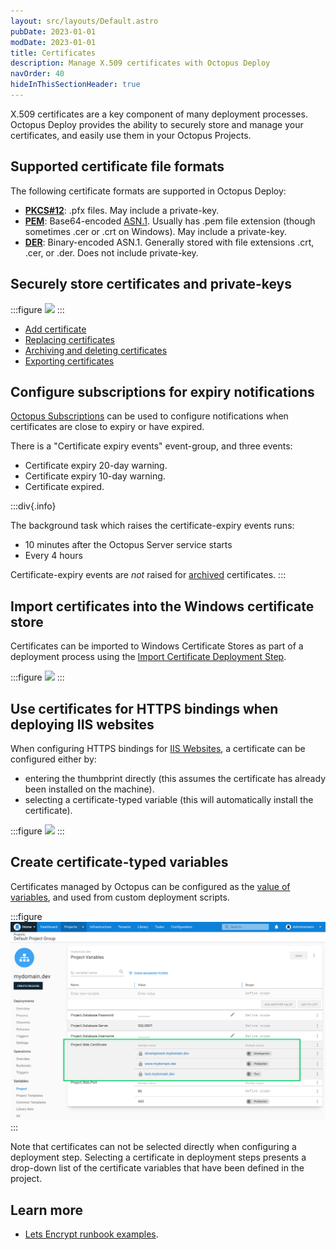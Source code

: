 ```yaml
---
layout: src/layouts/Default.astro
pubDate: 2023-01-01
modDate: 2023-01-01
title: Certificates
description: Manage X.509 certificates with Octopus Deploy
navOrder: 40
hideInThisSectionHeader: true
---
```


X.509 certificates are a key component of many deployment processes. Octopus Deploy provides the ability to securely store and manage your certificates, and easily use them in your Octopus Projects.  

## Supported certificate file formats

The following certificate formats are supported in Octopus Deploy:

- **[PKCS#12](https://en.wikipedia.org/wiki/PKCS_12)**: .pfx files. May include a private-key.  
- **[PEM](https://en.wikipedia.org/wiki/Privacy-enhanced_Electronic_Mail)**: Base64-encoded [ASN.1](https://en.wikipedia.org/wiki/Abstract_Syntax_Notation_One). Usually has .pem file extension (though sometimes .cer or .crt on Windows). May include a private-key.
- **[DER](https://en.wikipedia.org/wiki/X.690#DER_encoding)**: Binary-encoded ASN.1. Generally stored with file extensions .crt, .cer, or .der. Does not include private-key.

## Securely store certificates and private-keys

:::figure
![](/docs/deployments/certificates/certificate-list.png)
:::

- [Add certificate](/docs/deployments/certificates/add-certificate)
- [Replacing certificates](/docs/deployments/certificates/replace-certificate)
- [Archiving and deleting certificates](/docs/deployments/certificates/archiving-and-deleting-certificates)
- [Exporting certificates](/docs/deployments/certificates/export-certificate)

## Configure subscriptions for expiry notifications

[Octopus Subscriptions](/docs/administration/managing-infrastructure/subscriptions) can be used to configure notifications when certificates are close to expiry or have expired.

There is a "Certificate expiry events" event-group, and three events:  

- Certificate expiry 20-day warning.
- Certificate expiry 10-day warning.
- Certificate expired.

:::div{.info}

The background task which raises the certificate-expiry events runs:
- 10 minutes after the Octopus Server service starts
- Every 4 hours

Certificate-expiry events are _not_ raised for [archived](/docs/deployments/certificates/archiving-and-deleting-certificates) certificates.
:::

## Import certificates into the Windows certificate store  

Certificates can be imported to Windows Certificate Stores as part of a deployment process using the [Import Certificate Deployment Step](/docs/deployments/certificates/import-certificate-step).

:::figure
![](/docs/deployments/certificates/images/import-certificate-step-select.png)
:::

## Use certificates for HTTPS bindings when deploying IIS websites   

When configuring HTTPS bindings for [IIS Websites](/docs/deployments/windows/iis-websites-and-application-pools), a certificate can be configured either by:
- entering the thumbprint directly (this assumes the certificate has already been installed on the machine).
- selecting a certificate-typed variable (this will automatically install the certificate).

:::figure
![](/docs/deployments/certificates/images/https-binding-certificate.png)
:::

## Create certificate-typed variables

Certificates managed by Octopus can be configured as the [value of variables](/docs/projects/variables/certificate-variables), and used from custom deployment scripts.

:::figure
![](/docs/deployments/certificates/images/certificate-variables-scoped.png)
:::

Note that certificates can not be selected directly when configuring a deployment step. Selecting a certificate in deployment steps presents a drop-down list of the certificate variables that have been defined in the project.

## Learn more

- [Lets Encrypt runbook examples](/docs/runbooks/runbook-examples/routine/lets-encrypt-renew-certificate).